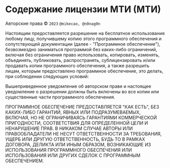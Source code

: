 Содержание лицензии МТИ (МТИ)
===============================

Авторские права © `2023` `@mikecao, @n0nag0n`

Настоящим предоставляется разрешение на бесплатное использование любому лицу,
получившему копию этого программного обеспечения и сопутствующей документации
(далее - "Программное обеспечение"), безвозмездно заниматься программой без
каких-либо ограничений, включая без ограничения право использовать, копировать,
изменять, объединять, публиковать, распространять, сублицензировать и/или продавать
копии программного обеспечения, а также разрешить лицам, которым предоставлено
программное обеспечение, это делать, при соблюдении следующих условий:

Вышеприведенное уведомление об авторском праве и настоящее уведомление о разрешении
должны быть включены во все копии или существенные части программного обеспечения.

ПРОГРАММНОЕ ОБЕСПЕЧЕНИЕ ПРЕДОСТАВЛЯЕТСЯ "КАК ЕСТЬ", БЕЗ КАКИХ-ЛИБО ГАРАНТИЙ,
ЯВНЫХ ИЛИ ПОДРАЗУМЕВАЕМЫХ, ВКЛЮЧАЯ, НО НЕ ОГРАНИЧИВАЯСЬ ГАРАНТИЯМИ
КОММЕРЧЕСКОЙ ПРИГОДНОСТИ, СООТВЕТСТВИЯ ДЛЯ ОПРЕДЕЛЕННОЙ ЦЕЛИ И
НЕНАРУШЕНИЕ ПРАВ. В НИКАКОМ СЛУЧАЕ АВТОРЫ ИЛИ ПРАВООБЛАДАТЕЛИ НЕ НЕСУТ
ОТВЕТСТВЕННОСТИ ЗА ТРЕБОВАНИЯ, УЩЕРБ ИЛИ ДРУГУЮ ОТВЕТСТВЕННОСТЬ,
БУДЬ ТО В РАМКАХ ДОГОВОРА, ДЕЛИКТА ИЛИ ИНЫМ ОБРАЗОМ, ВОЗНИКАЮЩИЕ
ИЗ ИСПОЛЬЗОВАНИЯ ПРОГРАММНОГО ОБЕСПЕЧЕНИЯ ИЛИ ИСПОЛЬЗОВАНИЯ ИЛИ
ДРУГИХ СДЕЛОК С ПРОГРАММНЫМ ОБЕСПЕЧЕНИЕМ.